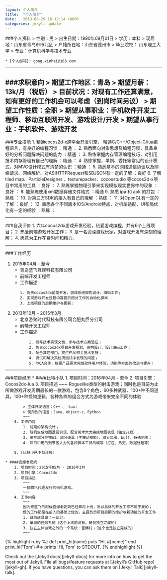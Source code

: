 ```yaml
---
layout: 个人简介
title:  "个人简介"
date:   2019-09-29 18:12:14 +0800
categories: jekyll update
---
```

###个人资料
	> 性别：男
	> 出生日期：1990年09月01日
	> 学历：本科
	> 现居地：山东省青岛市市北区
	> 户籍所在地：山东省德州市
	> 毕业院校： 山东理工大学 
	> 专业：计算机科学与技术专业
	
	* [个人邮箱]: gong.xinhai@163.com
---
###求职意向
	> 期望工作地区：青岛
	> 期望月薪：13k/月（税后）
	> 目前状况：对现有工作还算满意，如有更好的工作机会可以考虑（到岗时间另议）
	> 期望工作性质：全职
	> 期望从事职业：手机软件开发工程师、移动互联网开发、游戏设计/开发
	> 期望从事行业：手机软件、游戏开发
---
###专业技能
	1. 精通cocos2d-x跨平台开发引擎， 精通C/C++/Object-C/lua编程语言，有良好的编程习惯 ：精通 ：
	2. 熟悉面向对象思想及编程习惯，具备良好的分析问题解决问题的能力 ：精通 ：
	3. 熟练掌握内存管理编程技巧，对引用技术内存管理有自己的理解 ：精通 ：
	4. 熟练掌握，单例、委托等常见的设计模式，对MVC设计模式有清楚的认识 ：精通 ：
	5. 熟悉基本的网络通信协议以及网络请求、网络解析、对ASIHTTPRequest和SBJSON有一定的了解 ：良好 
	6. 了解tiled map、ParticleDesigner 、texturepacker、cocosstudio 等cocos2d-x项目中常用的工具 ：良好 ：
	7. 熟练掌握物理引擎来实现模拟现实世界中的现象 ：良好 ：
	8. 能熟练使用xml数据存储文件格式 ：精通
	9. 熟悉 ipa 和 apk 的打包 ：熟练 ：
	10. 对第三方SDK的接入有自己的理解 ：熟练 ：
	11. 对OpenGL有一定的了解 ：良好 ：
	12. 熟悉各个不同版本IOS/Android特点，对机型适配、UI布局优化有一定的经验 ：熟练 ：


---
###自我评价
	1. 六年cocos2dx游戏开发经验，热爱游戏编程，并有6个上线项目；
	2. 热爱前端游戏开发工作；
	3. 是一名资深游戏玩家，对游戏开发有深刻的理解；
	4. 愿意为工作花费时间和精力。

---
###工作经历
1. 2015年04月 - 至今
	* 青岛蓝飞互娱科技有限公司
	* 前端开发工程师
	* 工作描述
		~~~
		1. 负责cocos2dx前端开发，游戏系统架构设计、编码工作;
		2. 实现游戏开发过程中需要的部分工作的自动化脚本
		3. 上线项目的后期维护与更新； 
		~~~
2. 2013年10月 - 2015年3月
	* 北京游聚时代科技有限公司合肥丸巨分公司
	* 前端开发工程师
	* 工作描述
		~~~
			1. 摘写技术实现文档，参与技术方案验证；
			2. 负责cocos2dx项目开发规划、架构设计、设计编码工作；
			3. 配合其它部门，提供产品相关技术支持；
			4. 调试和解决系统流测试中发现的问题；
			5. 与QA合作，根据产品需求完成软件用户体验，功能等方面的改进与提升； 
		~~~

---
###项目经历
	* ####比特小队
		1. 项目时间：2016年04月 - 至今
		2. 项目引擎：Cocos2dx-lua
		3. 项目描述
			~~~
			Roguelike类型的射击游戏；同时也是目前为止所做游戏开发周期最长的一款游戏，包含8个角色，60多种武器、100+种不同道具，100+种怪物逻辑，各种各样的组合方式为游戏带来完全不同的体验
 
			> 主体开发语言：C++ 、 lua；
			> 使用到的语言：Java、object-c、Python 
			~~~
		4. 工作内容
			1. 前期的架构设计；
			2. 随机生成地图逻辑实现，配合美术大大完成地图表现（独立开发）;
			3. 编写部分怪物AI、部分道具（主被动技能）、部分武器，buff，特殊地表；
			4. 项目中用的到节省人力的各种脚本工具的编写（打包、热更、数据处理等）

		5. [比特小队下载连接]
	
	* ####宫爆老奶奶
		1. 项目时间：2015年05月 - 2016年3月
		2. 项目引擎：Cocos2dx
		3. 项目描述
			~~~
			一款腾讯代理发行的街机游戏。
			~~~
		4. 工作内容
			~~~
			因为来蓝飞的时候宫爆老奶奶已经即将上线，所以具体的开发工作不属于我的；
			做的工作都是在前人的基础上做的，主要负责项目后期的维护与新功能的开发工作
			1. 战前道具做了一部分;
			2. 单局的任务系统（这个上线前没有，是我独立完成的）
			3. 独立主体游戏之外的一个系统：宫爆村；（这个也是独立完成的）
			~~~





{% highlight ruby %}
def print_hi(name)
  puts "Hi, #{name}"
end
print_hi('Tom')
#=> prints 'Hi, Tom' to STDOUT.
{% endhighlight %}

Check out the [Jekyll docs][jekyll-docs] for more info on how to get the most out of Jekyll. File all bugs/feature requests at [Jekyll’s GitHub repo][jekyll-gh]. If you have questions, you can ask them on [Jekyll Talk][jekyll-talk].


[比特小队下载连接]: https://www.taptap.com/app/23452 
